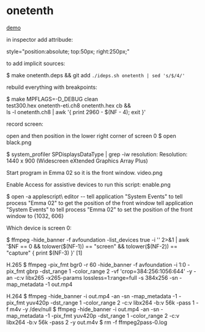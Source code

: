 # onetenth

[demo](https://msliczniak.github.io/octo/onetenth/onetenth.htm)

in inspector add attribude:

style="position:absolute; top:50px; right:250px;"

to add implicit sources:

$ make onetenth.deps && git add `./ideps.sh onetenth | sed 's/$/4/'`

rebuild everything with breakpoints:

$ make MPFLAGS=-D_DEBUG clean \
  test300.hex onetenth-eti.ch8 onetenth.hex cb && \
  ls -l onetenth.ch8 | awk '{ print 2960 - $(NF - 4); exit }'

record screen:

open and then position in the lower right corner of screen 0
$ open black.png

$ system_profiler SPDisplaysDataType | grep -iw resolution:
          Resolution: 1440 x 900 (Widescreen eXtended Graphics Array Plus)

Start program in Emma 02 so it is the front window.
video.png

Enable Access for assistive devices to run this script:
enable.png

$ open -a applescript\ editor
-- tell application "System Events" to tell process "Emma 02" to get the position of the front window
tell application "System Events" to tell process "Emma 02" to set the position of the front window to {1032, 606}

Which device is screen 0:

$ ffmpeg -hide_banner -f avfoundation -list_devices true -i '' 2>&1 | awk '$NF == 0 && tolower($(NF-1)) == "screen" && tolower($(NF-2)) == "capture" { print $(NF-3) }'
[1]

H.265
$ ffmpeg -pix_fmt bgr0 -r 60 -hide_banner -f avfoundation -i 1:0 -pix_fmt gbrp -dst_range 1 -color_range 2 -vf 'crop=384:256:1056:644' -y -an -c:v libx265 -x265-params lossless=1:range=full -s 384x256 -sn -map_metadata -1 out.mp4

H.264
$ ffmpeg -hide_banner -i out.mp4 -an -sn -map_metadata -1 -pix_fmt yuv420p -dst_range 1 -color_range 2 -c:v libx264 -b:v 56k -pass 1 -f m4v -y /dev/null
$ ffmpeg -hide_banner -i out.mp4 -an -sn -map_metadata -1 -pix_fmt yuv420p -dst_range 1 -color_range 2 -c:v libx264 -b:v 56k -pass 2 -y out.m4v
$ rm -f ffmpeg2pass-0.log
